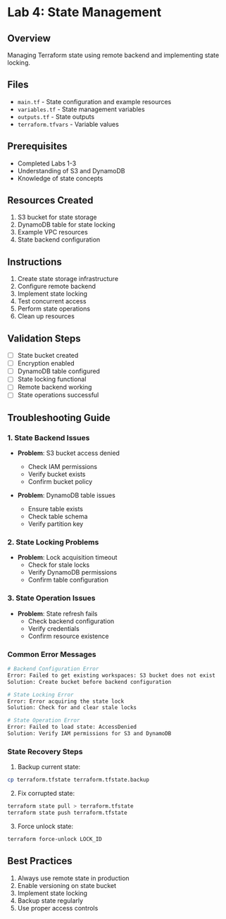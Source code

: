 # Lab 4: State Management

## Overview
Managing Terraform state using remote backend and implementing state locking.

## Files
- `main.tf` - State configuration and example resources
- `variables.tf` - State management variables
- `outputs.tf` - State outputs
- `terraform.tfvars` - Variable values

## Prerequisites
- Completed Labs 1-3
- Understanding of S3 and DynamoDB
- Knowledge of state concepts

## Resources Created
1. S3 bucket for state storage
2. DynamoDB table for state locking
3. Example VPC resources
4. State backend configuration

## Instructions
1. Create state storage infrastructure
2. Configure remote backend
3. Implement state locking
4. Test concurrent access
5. Perform state operations
6. Clean up resources

## Validation Steps
- [ ] State bucket created
- [ ] Encryption enabled
- [ ] DynamoDB table configured
- [ ] State locking functional
- [ ] Remote backend working
- [ ] State operations successful 

## Troubleshooting Guide

### 1. State Backend Issues
- **Problem**: S3 bucket access denied
  - Check IAM permissions
  - Verify bucket exists
  - Confirm bucket policy

- **Problem**: DynamoDB table issues
  - Ensure table exists
  - Check table schema
  - Verify partition key

### 2. State Locking Problems
- **Problem**: Lock acquisition timeout
  - Check for stale locks
  - Verify DynamoDB permissions
  - Confirm table configuration

### 3. State Operation Issues
- **Problem**: State refresh fails
  - Check backend configuration
  - Verify credentials
  - Confirm resource existence

### Common Error Messages
```bash
# Backend Configuration Error
Error: Failed to get existing workspaces: S3 bucket does not exist
Solution: Create bucket before backend configuration

# State Locking Error
Error: Error acquiring the state lock
Solution: Check for and clear stale locks

# State Operation Error
Error: Failed to load state: AccessDenied
Solution: Verify IAM permissions for S3 and DynamoDB
```

### State Recovery Steps
1. Backup current state:
```bash
cp terraform.tfstate terraform.tfstate.backup
```

2. Fix corrupted state:
```bash
terraform state pull > terraform.tfstate
terraform state push terraform.tfstate
```

3. Force unlock state:
```bash
terraform force-unlock LOCK_ID
```

## Best Practices
1. Always use remote state in production
2. Enable versioning on state bucket
3. Implement state locking
4. Backup state regularly
5. Use proper access controls